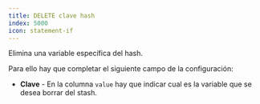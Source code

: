 ```yaml
---
title: DELETE clave hash
index: 5000
icon: statement-if
---
```


Elimina una variable específica del hash.

Para ello hay que completar el siguiente campo de la configuración:

- **Clave** - En la columna `value` hay que indicar cual es la variable que se desea borrar del stash.
